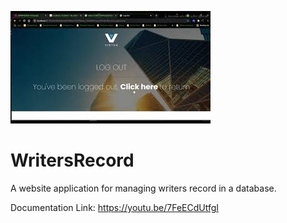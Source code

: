 ![Thumbnail](img/Readme.jpg)
# WritersRecord
A website application for managing writers record in a database. 

Documentation Link: 
https://youtu.be/7FeECdUtfgI
